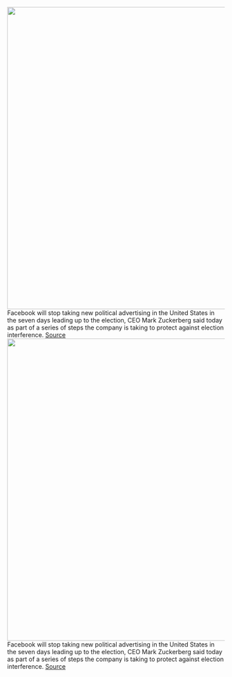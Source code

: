 <img src='https://cdn.vox-cdn.com/thumbor/LAAmsBF9G6q3KSfkd4-1-5HWOGU=/0x0:2040x1360/1200x800/filters:focal(857x517:1183x843)/cdn.vox-cdn.com/uploads/chorus_image/image/67346293/acastro_180522_facebook_0002.0.jpg' width='700px' /><br/>
Facebook will stop taking new political advertising in the United States in the seven days leading up to the election, CEO Mark Zuckerberg said today as part of a series of steps the company is taking to protect against election interference.
<a href='https://www.theverge.com/2020/9/3/21419258/facebook-political-ads-deadline-announcements-voter-registration-mark-zuckerberg'> Source <a/><img src='https://cdn.vox-cdn.com/thumbor/LAAmsBF9G6q3KSfkd4-1-5HWOGU=/0x0:2040x1360/1200x800/filters:focal(857x517:1183x843)/cdn.vox-cdn.com/uploads/chorus_image/image/67346293/acastro_180522_facebook_0002.0.jpg' width='700px' /><br/>
Facebook will stop taking new political advertising in the United States in the seven days leading up to the election, CEO Mark Zuckerberg said today as part of a series of steps the company is taking to protect against election interference.
<a href='https://www.theverge.com/2020/9/3/21419258/facebook-political-ads-deadline-announcements-voter-registration-mark-zuckerberg'> Source <a/>